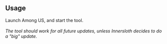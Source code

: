 ## Usage

Launch Among US, and start the tool.<br><br>
*The tool should work for all future updates, unless Innersloth decides to do a "big" update.*
